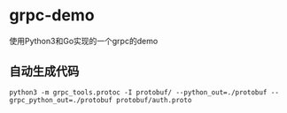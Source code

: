 # grpc-demo

使用Python3和Go实现的一个grpc的demo

## 自动生成代码

`python3 -m grpc_tools.protoc -I protobuf/ --python_out=./protobuf --grpc_python_out=./protobuf protobuf/auth.proto`